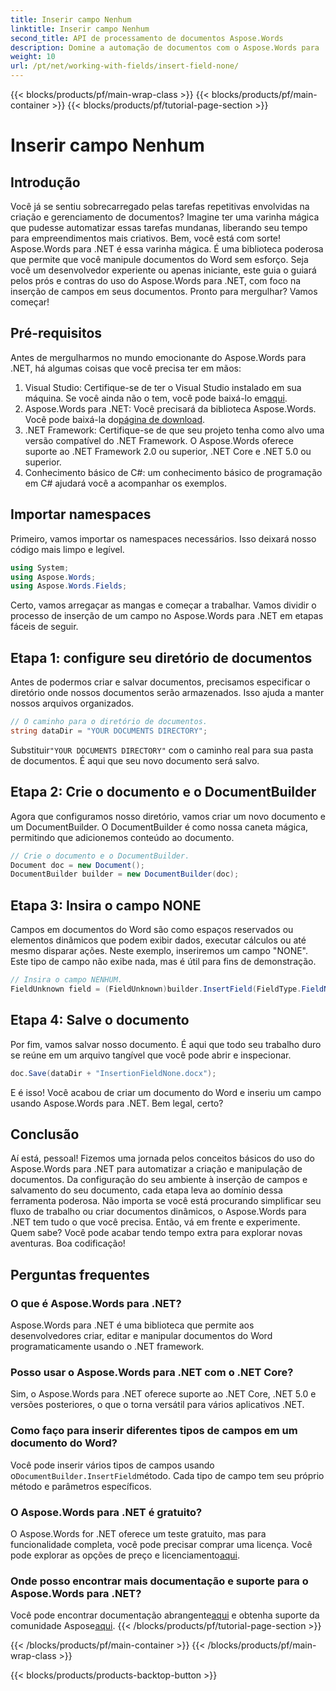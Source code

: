 ```yaml
---
title: Inserir campo Nenhum
linktitle: Inserir campo Nenhum
second_title: API de processamento de documentos Aspose.Words
description: Domine a automação de documentos com o Aspose.Words para .NET. Aprenda a inserir campos passo a passo e agilize seu fluxo de trabalho. Perfeito para desenvolvedores de todos os níveis.
weight: 10
url: /pt/net/working-with-fields/insert-field-none/
---
```


{{< blocks/products/pf/main-wrap-class >}}
{{< blocks/products/pf/main-container >}}
{{< blocks/products/pf/tutorial-page-section >}}

# Inserir campo Nenhum

## Introdução

Você já se sentiu sobrecarregado pelas tarefas repetitivas envolvidas na criação e gerenciamento de documentos? Imagine ter uma varinha mágica que pudesse automatizar essas tarefas mundanas, liberando seu tempo para empreendimentos mais criativos. Bem, você está com sorte! Aspose.Words para .NET é essa varinha mágica. É uma biblioteca poderosa que permite que você manipule documentos do Word sem esforço. Seja você um desenvolvedor experiente ou apenas iniciante, este guia o guiará pelos prós e contras do uso do Aspose.Words para .NET, com foco na inserção de campos em seus documentos. Pronto para mergulhar? Vamos começar!

## Pré-requisitos

Antes de mergulharmos no mundo emocionante do Aspose.Words para .NET, há algumas coisas que você precisa ter em mãos:

1.  Visual Studio: Certifique-se de ter o Visual Studio instalado em sua máquina. Se você ainda não o tem, você pode baixá-lo em[aqui](https://visualstudio.microsoft.com/downloads/).
2.  Aspose.Words para .NET: Você precisará da biblioteca Aspose.Words. Você pode baixá-la do[página de download](https://releases.aspose.com/words/net/).
3. .NET Framework: Certifique-se de que seu projeto tenha como alvo uma versão compatível do .NET Framework. O Aspose.Words oferece suporte ao .NET Framework 2.0 ou superior, .NET Core e .NET 5.0 ou superior.
4. Conhecimento básico de C#: um conhecimento básico de programação em C# ajudará você a acompanhar os exemplos.

## Importar namespaces

Primeiro, vamos importar os namespaces necessários. Isso deixará nosso código mais limpo e legível.

```csharp
using System;
using Aspose.Words;
using Aspose.Words.Fields;
```

Certo, vamos arregaçar as mangas e começar a trabalhar. Vamos dividir o processo de inserção de um campo no Aspose.Words para .NET em etapas fáceis de seguir.

## Etapa 1: configure seu diretório de documentos

Antes de podermos criar e salvar documentos, precisamos especificar o diretório onde nossos documentos serão armazenados. Isso ajuda a manter nossos arquivos organizados.

```csharp
// O caminho para o diretório de documentos.
string dataDir = "YOUR DOCUMENTS DIRECTORY";
```

 Substituir`"YOUR DOCUMENTS DIRECTORY"` com o caminho real para sua pasta de documentos. É aqui que seu novo documento será salvo.

## Etapa 2: Crie o documento e o DocumentBuilder

Agora que configuramos nosso diretório, vamos criar um novo documento e um DocumentBuilder. O DocumentBuilder é como nossa caneta mágica, permitindo que adicionemos conteúdo ao documento.

```csharp
// Crie o documento e o DocumentBuilder.
Document doc = new Document();
DocumentBuilder builder = new DocumentBuilder(doc);
```

## Etapa 3: Insira o campo NONE

Campos em documentos do Word são como espaços reservados ou elementos dinâmicos que podem exibir dados, executar cálculos ou até mesmo disparar ações. Neste exemplo, inseriremos um campo "NONE". Este tipo de campo não exibe nada, mas é útil para fins de demonstração.

```csharp
// Insira o campo NENHUM.
FieldUnknown field = (FieldUnknown)builder.InsertField(FieldType.FieldNone, false);
```

## Etapa 4: Salve o documento

Por fim, vamos salvar nosso documento. É aqui que todo seu trabalho duro se reúne em um arquivo tangível que você pode abrir e inspecionar.

```csharp
doc.Save(dataDir + "InsertionFieldNone.docx");
```

E é isso! Você acabou de criar um documento do Word e inseriu um campo usando Aspose.Words para .NET. Bem legal, certo?

## Conclusão

Aí está, pessoal! Fizemos uma jornada pelos conceitos básicos do uso do Aspose.Words para .NET para automatizar a criação e manipulação de documentos. Da configuração do seu ambiente à inserção de campos e salvamento do seu documento, cada etapa leva ao domínio dessa ferramenta poderosa. Não importa se você está procurando simplificar seu fluxo de trabalho ou criar documentos dinâmicos, o Aspose.Words para .NET tem tudo o que você precisa. Então, vá em frente e experimente. Quem sabe? Você pode acabar tendo tempo extra para explorar novas aventuras. Boa codificação!

## Perguntas frequentes

### O que é Aspose.Words para .NET?
Aspose.Words para .NET é uma biblioteca que permite aos desenvolvedores criar, editar e manipular documentos do Word programaticamente usando o .NET framework.

### Posso usar o Aspose.Words para .NET com o .NET Core?
Sim, o Aspose.Words para .NET oferece suporte ao .NET Core, .NET 5.0 e versões posteriores, o que o torna versátil para vários aplicativos .NET.

### Como faço para inserir diferentes tipos de campos em um documento do Word?
 Você pode inserir vários tipos de campos usando o`DocumentBuilder.InsertField`método. Cada tipo de campo tem seu próprio método e parâmetros específicos.

### O Aspose.Words para .NET é gratuito?
 O Aspose.Words for .NET oferece um teste gratuito, mas para funcionalidade completa, você pode precisar comprar uma licença. Você pode explorar as opções de preço e licenciamento[aqui](https://purchase.aspose.com/buy).

### Onde posso encontrar mais documentação e suporte para o Aspose.Words para .NET?
 Você pode encontrar documentação abrangente[aqui](https://reference.aspose.com/words/net/) e obtenha suporte da comunidade Aspose[aqui](https://forum.aspose.com/c/words/8).
{{< /blocks/products/pf/tutorial-page-section >}}

{{< /blocks/products/pf/main-container >}}
{{< /blocks/products/pf/main-wrap-class >}}

{{< blocks/products/products-backtop-button >}}
